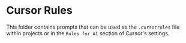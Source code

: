 # Cursor Rules

This folder contains prompts that can be used as the `.cursorrules` file within projects or in the `Rules for AI` section of Cursor's settings.
